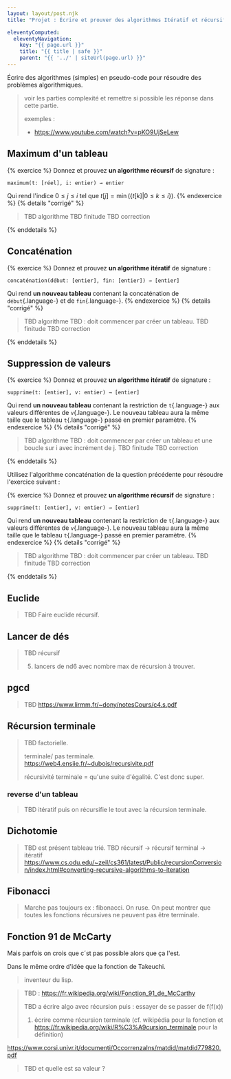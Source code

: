 ```yaml
---
layout: layout/post.njk
title: "Projet : Écrire et prouver des algorithmes Itératif et récursif"

eleventyComputed:
  eleventyNavigation:
    key: "{{ page.url }}"
    title: "{{ title | safe }}"
    parent: "{{ '../' | siteUrl(page.url) }}"
---
```



Écrire des algorithmes (simples) en pseudo-code pour résoudre des problèmes algorithmiques.


> voir les parties complexité et remettre si possible les réponse dans cette partie.
>
> exemples :
>
> - <https://www.youtube.com/watch?v=pKO9UjSeLew>

## Maximum d'un tableau

{% exercice %}
Donnez et prouvez **un algorithme récursif** de signature :

```pseudocode
maximum(t: [réel], i: entier) → entier
```

Qui rend l'indice $0 \leq j \leq i$ tel que $t[j] = \min(\{t[k] \vert 0\leq k \leq i\})$.
{% endexercice %}
{% details "corrigé" %}

> TBD algorithme
> TBD finitude
> TBD correction

{% enddetails %}

## Concaténation

{% exercice %}
Donnez et prouvez **un algorithme itératif** de signature :

```pseudocode
concaténation(début: [entier], fin: [entier]) → [entier]
```

Qui rend **un nouveau tableau** contenant la concaténation de `début`{.language-} et de `fin`{.language-}.
{% endexercice %}
{% details "corrigé" %}

> TBD algorithme
> TBD : doit commencer par créer un tableau.
> TBD finitude
> TBD correction

{% enddetails %}

## Suppression de valeurs

{% exercice %}
Donnez et prouvez **un algorithme itératif** de signature :

```pseudocode
supprime(t: [entier], v: entier) → [entier]
```

Qui rend **un nouveau tableau** contenant la restriction de `t`{.language-} aux valeurs différentes de `v`{.language-}. Le nouveau tableau aura la même taille que le tableau `t`{.language-} passé en premier paramètre.
{% endexercice %}
{% details "corrigé" %}

> TBD algorithme
> TBD : doit commencer par créer un tableau et une boucle sur i avec incrément de j.
> TBD finitude
> TBD correction

{% enddetails %}

Utilisez l'algorithme concaténation de la question précédente pour résoudre l'exercice suivant :

{% exercice %}
Donnez et prouvez **un algorithme récursif** de signature :

```pseudocode
supprime(t: [entier], v: entier) → [entier]
```

Qui rend **un nouveau tableau** contenant la restriction de `t`{.language-} aux valeurs différentes de `v`{.language-}. Le nouveau tableau aura la même taille que le tableau `t`{.language-} passé en premier paramètre.
{% endexercice %}
{% details "corrigé" %}

> TBD algorithme
> TBD : doit commencer par créer un tableau.
> TBD finitude
> TBD correction

{% enddetails %}

## Euclide

> TBD Faire euclide récursif.

## Lancer de dés

> TBD récursif
>
> 5. lancers de nd6 avec nombre max de récursion à trouver.

## pgcd

> TBD <https://www.lirmm.fr/~dony/notesCours/c4.s.pdf>

## Récursion terminale

> TBD factorielle.
> 
> terminale/ pas terminale. <https://web4.ensiie.fr/~dubois/recursivite.pdf>
> 
> récursivité terminale = qu'une suite d'égalité. C'est donc super.

### reverse d'un tableau

> TBD itératif puis on récursifie le tout avec la récursion terminale.

## Dichotomie

> TBD est présent tableau trié.
> TBD récursif -> récursif terminal -> itératif
> <https://www.cs.odu.edu/~zeil/cs361/latest/Public/recursionConversion/index.html#converting-recursive-algorithms-to-iteration>

## Fibonacci

> Marche pas toujours ex : fibonacci. On ruse.
> On peut montrer que toutes les fonctions récursives ne peuvent pas être terminale.

## Fonction 91 de McCarty

Mais parfois on crois que c´st pas possible alors que ça l'est.

Dans le même ordre d'idée que la fonction de Takeuchi.

> inventeur du lisp.

> TBD : <https://fr.wikipedia.org/wiki/Fonction_91_de_McCarthy>
>
> TBD a écrire algo avec récursion puis : essayer de se passer de f(f(x))
>
> 1. écrire comme récursion terminale (cf. wikipédia pour la fonction et <https://fr.wikipedia.org/wiki/R%C3%A9cursion_terminale> pour la définition)

<https://www.corsi.univr.it/documenti/OccorrenzaIns/matdid/matdid779820.pdf>
> 

> TBD et quelle est sa valeur ?
